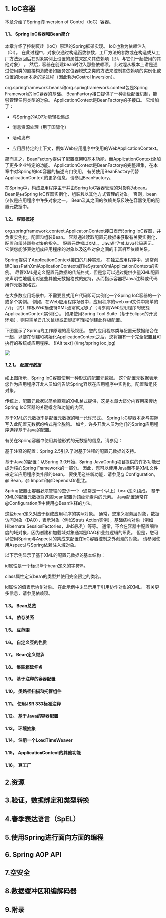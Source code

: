 ## 1. IoC容器
本章介绍了Spring的Inversion of Control（IoC）容器。

#### 1.1。 Spring IoC容器和Bean简介
本章介绍了控制反转（IoC）原理的Spring框架实现。 IoC也称为依赖注入（DI）。 在此过程中，对象仅通过构造函数参数，工厂方法的参数或在构造或从工厂方法返回后在对象实例上设置的属性来定义其依赖项（即，与它们一起使用的其他对象） 。 然后，容器在创建bean时注入那些依赖项。 此过程从根本上讲是通过使用类的直接构造或诸如服务定位器模式之类的方法来控制其依赖项的实例化或位置的bean本身的逆过程（因此称为Control Inversion）。

org.springframework.beans和org.springframework.context包是Spring Framework的IoC容器的基础。 BeanFactory接口提供了一种高级配置机制，能够管理任何类型的对象。 ApplicationContext是BeanFactory的子接口。 它增加了：

* 与Spring的AOP功能轻松集成

* 消息资源处理（用于国际化）

* 活动发布

* 应用层特定的上下文，例如Web应用程序中使用的WebApplicationContext。

简而言之，BeanFactory提供了配置框架和基本功能，而ApplicationContext添加了更多企业特定的功能。 ApplicationContext是BeanFactory的完整超集，在本章中对Spring的IoC容器的描述专门使用。 有关使用BeanFactory代替ApplicationContext的更多信息，请参见BeanFactory。

在Spring中，构成应用程序主干并由Spring IoC容器管理的对象称为bean。 Bean是由Spring IoC容器实例化，组装和以其他方式管理的对象。 否则，bean仅仅是应用程序中许多对象之一。 Bean及其之间的依赖关系反映在容器使用的配置元数据中。

#### 1.2。 容器概述
org.springframework.context.ApplicationContext接口表示Spring IoC容器，并负责实例化，配置和组装Bean。 容器通过读取配置元数据来获取有关要实例化，配置和组装哪些对象的指令。 配置元数据以XML，Java批注或Java代码表示。 它使您能够表达组成应用程序的对象以及这些对象之间的丰富相互依赖关系。

Spring提供了ApplicationContext接口的几种实现。 在独立应用程序中，通常创建ClassPathXmlApplicationContext或FileSystemXmlApplicationContext的实例。 尽管XML是定义配置元数据的传统格式，但是您可以通过提供少量XML配置来声明性地启用对这些其他元数据格式的支持，从而指示容器将Java注释或代码用作元数据格式。

在大多数应用场景中，不需要显式用户代码即可实例化一个Spring IoC容器的一个或多个实例。 例如，在Web应用程序场景中，应用程序的web.xml文件中简单的八行（约）样板Web描述符XML通常就足够了（请参阅Web应用程序的便捷ApplicationContext实例化）。 如果使用Spring Tool Suite（基于Eclipse的开发环境），则只需单击几次鼠标或击键即可轻松创建此样板配置。

下图显示了Spring的工作原理的高级视图。 您的应用程序类与配置元数据结合在一起，以便在创建和初始化ApplicationContext之后，您将拥有一个完全配置且可执行的系统或应用程序。
![Alt text] (/img/spring ioc.jpg)

![](https://i.imgur.com/q59aelo.png)
##### 1.2.1。 配置元数据

如上图所示，Spring IoC容器使用一种形式的配置元数据。 这个配置元数据表示您作为应用程序开发人员如何告诉Spring容器在应用程序中实例化，配置和组装对象。

传统上，配置元数据以简单直观的XML格式提供，这是本章大部分内容用来传达Spring IoC容器的关键概念和功能的内容。

基于XML的元数据不是配置元数据的唯一允许形式。 Spring IoC容器本身与实际写入此配置元数据的格式完全脱钩。 如今，许多开发人员为他们的Spring应用程序选择基于Java的配置。

有关在Spring容器中使用其他形式的元数据的信息，请参见：

基于注释的配置：Spring 2.5引入了对基于注释的配置元数据的支持。

基于Java的配置：从Spring 3.0开始，Spring JavaConfig项目提供的许多功能已成为核心Spring Framework的一部分。 因此，您可以使用Java而不是XML文件来定义应用程序类外部的bean。 要使用这些新功能，请参见@ Configuration，@ Bean，@ Import和@DependsOn批注。

Spring配置由容器必须管理的至少一个（通常是一个以上）bean定义组成。 基于XML的配置元数据将这些bean配置为顶级<beans />元素内的<bean />元素。 Java配置通常在@Configuration类中使用@Bean注释的方法。

这些bean定义对应于组成应用程序的实际对象。 通常，您定义服务层对象，数据访问对象（DAO），表示对象（例如Struts Action实例），基础结构对象（例如Hibernate SessionFactories，JMS队列）等等。 通常，不会在容器中配置细粒度的域对象，因为创建和加载域对象通常是DAO和业务逻辑的职责。 但是，您可以使用Spring与AspectJ的集成来配置在IoC容器控制之外创建的对象。 请参阅使用AspectJ与Spring依赖注入域对象。

以下示例显示了基于XML的配置元数据的基本结构：
    



id属性是一个标识单个bean定义的字符串。

class属性定义bean的类型并使用完全限定的类名。

id属性的值表示协作对象。 在此示例中未显示用于引用协作对象的XML。 有关更多信息，请参见依赖项。

#### 1.3。 Bean总览

#### 1.4。 依存关系

#### 1.5。 豆范围

#### 1.6。 自定义豆的性质

#### 1.7。 Bean定义继承

#### 1.8。 集装箱延伸点

#### 1.9。 基于注释的容器配置

#### 1.10。 类路径扫描和托管组件

#### 1.11。 使用JSR 330标准注释

#### 1.12。 基于Java的容器配置

#### 1.13。 环境抽象

#### 1.14。 注册一个LoadTimeWeaver

#### 1.15。 ApplicationContext的其他功能

#### 1.16。 豆工厂

## 2.资源

## 3.验证，数据绑定和类型转换

## 4.春季表达语言（SpEL）

## 5.使用Spring进行面向方面的编程

## 6. Spring AOP API

## 7.空安全

## 8.数据缓冲区和编解码器

## 9.附录